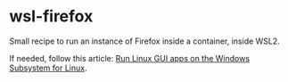 # wsl-firefox

Small recipe to run an instance of Firefox inside a container, inside WSL2.

If needed, follow this article: [Run Linux GUI apps on the Windows Subsystem for Linux](https://learn.microsoft.com/en-us/windows/wsl/tutorials/gui-apps).